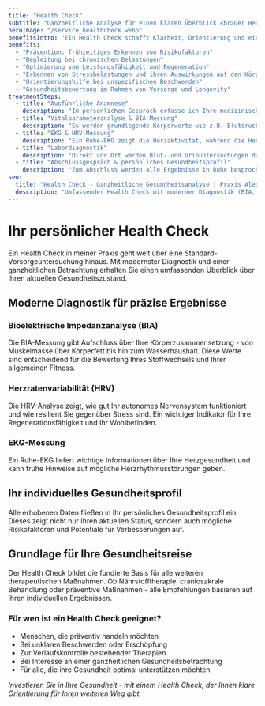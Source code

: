 ```yaml
---
title: "Health Check"
subtitle: "Ganzheitliche Analyse für einen klaren Überblick.<br>Der Health Check bietet die Möglichkeit, Ihre Gesundheit umfassend und präzise zu betrachten. Ziel ist es, mögliche Risikofaktoren frühzeitig zu erkennen, Ihre individuellen Stärken sichtbar zu machen und konkrete Ansätze für eine nachhaltige Gesundheitsförderung zu entwickeln.<br>Dabei fließt die Sichtweise der funktionellen Medizin mit ein: Nicht einzelne Werte stehen im Vordergrund, sondern das Erkennen von Zusammenhängen und Wechselwirkungen im gesamten Organismus.<br>So entsteht ein differenzierter Überblick über Ihre aktuelle gesundheitliche Situation, auf dessen Basis gezielt Maßnahmen eingeleitet werden können."
heroImage: "/service_healthcheck.webp"
benefitsIntro: "Ein Health Check schafft Klarheit, Orientierung und eine fundierte Grundlage für bewusste Entscheidungen rund um Ihre Gesundheit."
benefits:
  - "Prävention: frühzeitiges Erkennen von Risikofaktoren"
  - "Begleitung bei chronischen Belastungen"
  - "Optimierung von Leistungsfähigkeit und Regeneration"
  - "Erkennen von Stressbelastungen und ihren Auswirkungen auf den Körper"
  - "Orientierungshilfe bei unspezifischen Beschwerden"
  - "Gesundheitsbewertung im Rahmen von Vorsorge und Longevity"
treatmentSteps:
  - title: "Ausführliche Anamnese"
    description: "Im persönlichen Gespräch erfasse ich Ihre medizinische Vorgeschichte, aktuelle Beschwerden, Lebensstil und individuelle Risikofaktoren. Dies bildet die Grundlage für die weiteren Untersuchungen."
  - title: "Vitalparameteranalyse & BIA-Messung"
    description: "Es werden grundlegende Körperwerte wie z.B. Blutdruck, Puls und Sauerstoffsättigung erhoben. Die Bioimpedanzanalyse (BIA) liefert zusätzliche Informationen zu Körperzusammensetzung, Muskel- und Fettanteilen sowie zum Wasserhaushalt."
  - title: "EKG & HRV-Messung"
    description: "Ein Ruhe-EKG zeigt die Herzaktivität, während die Herzratenvariabilität (HRV) Rückschlüsse auf die Balance von Belastung und Erholung gibt. So werden Herz-Kreislauf- und Stressregulation sichtbar."
  - title: "Labordiagnostik"
    description: "Direkt vor Ort werden Blut- und Urinuntersuchungen durchgeführt: HbA1c (Langzeitzucker), Blutzucker (BZ), Lipidprofil (Fette) und CRP (Entzündungsmarker). Die Analysen bieten einen differenzierten Einblick in Stoffwechsel, Herz-Kreislauf-System und Entzündungsaktivität."
  - title: "Abschlussgespräch & persönliches Gesundheitsprofil"
    description: "Zum Abschluss werden alle Ergebnisse in Ruhe besprochen. Sie erhalten ein individuelles Gesundheitsprofil mit Empfehlungen, das als Grundlage für Prävention, Therapie oder Lifestyle-Anpassungen dient."
seo:
  title: "Health Check - Ganzheitliche Gesundheitsanalyse | Praxis Alexandra Buchmann"
  description: "Umfassender Health Check mit moderner Diagnostik (BIA, EKG, HRV). Persönliches Gesundheitsprofil als Grundlage für individuelles Therapiekonzept."
---
```


# Ihr persönlicher Health Check

Ein Health Check in meiner Praxis geht weit über eine Standard-Vorsorgeuntersuchung hinaus. Mit modernster Diagnostik und einer ganzheitlichen Betrachtung erhalten Sie einen umfassenden Überblick über Ihren aktuellen Gesundheitszustand.

## Moderne Diagnostik für präzise Ergebnisse

### Bioelektrische Impedanzanalyse (BIA)
Die BIA-Messung gibt Aufschluss über Ihre Körperzusammensetzung - von Muskelmasse über Körperfett bis hin zum Wasserhaushalt. Diese Werte sind entscheidend für die Bewertung Ihres Stoffwechsels und Ihrer allgemeinen Fitness.

### Herzratenvariabilität (HRV)
Die HRV-Analyse zeigt, wie gut Ihr autonomes Nervensystem funktioniert und wie resilient Sie gegenüber Stress sind. Ein wichtiger Indikator für Ihre Regenerationsfähigkeit und Ihr Wohlbefinden.

### EKG-Messung
Ein Ruhe-EKG liefert wichtige Informationen über Ihre Herzgesundheit und kann frühe Hinweise auf mögliche Herzrhythmusstörungen geben.

## Ihr individuelles Gesundheitsprofil

Alle erhobenen Daten fließen in Ihr persönliches Gesundheitsprofil ein. Dieses zeigt nicht nur Ihren aktuellen Status, sondern auch mögliche Risikofaktoren und Potentiale für Verbesserungen auf.

## Grundlage für Ihre Gesundheitsreise

Der Health Check bildet die fundierte Basis für alle weiteren therapeutischen Maßnahmen. Ob Nährstofftherapie, craniosakrale Behandlung oder präventive Maßnahmen - alle Empfehlungen basieren auf Ihren individuellen Ergebnissen.

### Für wen ist ein Health Check geeignet?

- Menschen, die präventiv handeln möchten
- Bei unklaren Beschwerden oder Erschöpfung
- Zur Verlaufskontrolle bestehender Therapien
- Bei Interesse an einer ganzheitlichen Gesundheitsbetrachtung
- Für alle, die ihre Gesundheit optimal unterstützen möchten

*Investieren Sie in Ihre Gesundheit - mit einem Health Check, der Ihnen klare Orientierung für Ihren weiteren Weg gibt.*
